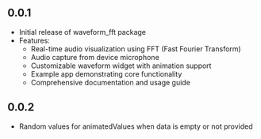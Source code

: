 ## 0.0.1

* Initial release of waveform_fft package
* Features:
  - Real-time audio visualization using FFT (Fast Fourier Transform)
  - Audio capture from device microphone
  - Customizable waveform widget with animation support
  - Example app demonstrating core functionality
  - Comprehensive documentation and usage guide

## 0.0.2

* Random values for animatedValues when data is empty or not provided